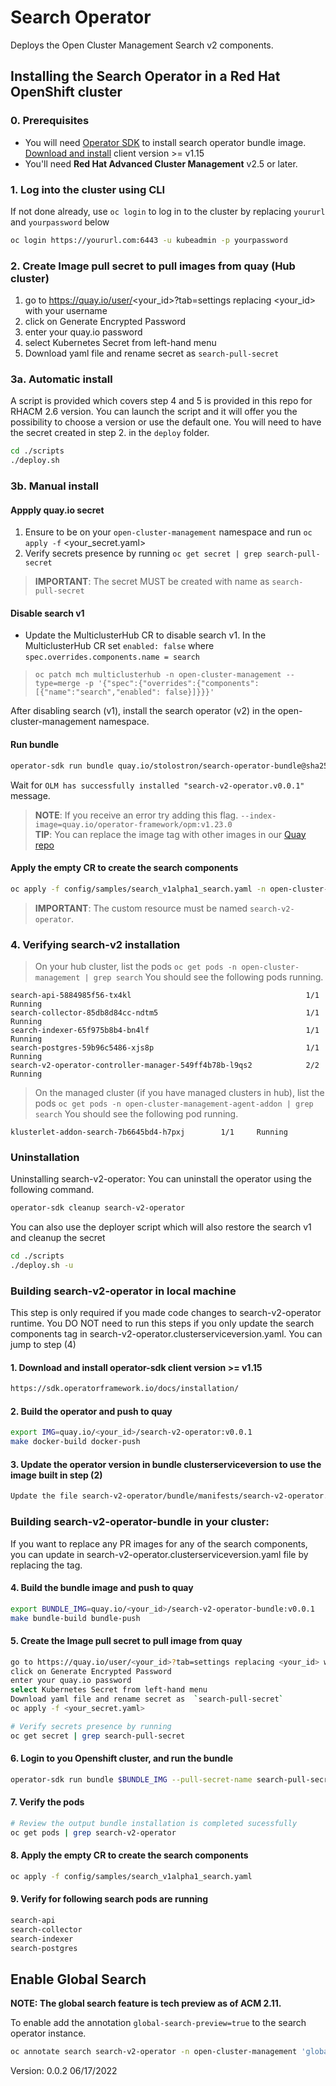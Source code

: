 # Search Operator

Deploys the Open Cluster Management Search v2 components.

## Installing the Search Operator in a Red Hat OpenShift cluster

### 0. Prerequisites

- You will need [Operator SDK](https://sdk.operatorframework.io/) to install search operator bundle image. [Download and install](<https://sdk.operatorframework.io/docs/installation/>) client version >= v1.15
- You'll need **Red Hat Advanced Cluster Management** v2.5 or later.

### 1. Log into the cluster using CLI

If not done already, use `oc login` to log in to the cluster by replacing `yoururl` and `yourpassword` below

```bash
oc login https://yoururl.com:6443 -u kubeadmin -p yourpassword
```

### 2. Create Image pull secret to pull images from quay (Hub cluster)

1. go to https://quay.io/user/<your_id>?tab=settings replacing <your_id>  with your username
1. click on Generate Encrypted Password
1. enter your quay.io password
1. select Kubernetes Secret from left-hand menu
1. Download yaml file and rename secret as `search-pull-secret`

### 3a. Automatic install
A script is provided which covers step 4 and 5 is provided in this repo for RHACM 2.6 version. You can launch the script and it will offer you the possibility to choose a version or use the default one. You will need to have the secret created in step 2. in the `deploy` folder.

```bash
cd ./scripts
./deploy.sh
```

### 3b. Manual install
#### Appply quay.io secret

1. Ensure to be on your `open-cluster-management` namespace and run `oc apply -f` <your_secret.yaml>
1. Verify secrets presence by running `oc get secret | grep search-pull-secret`

> **IMPORTANT**: The secret MUST be created with name as `search-pull-secret`

#### Disable search v1
- Update the MulticlusterHub CR to disable search v1.
    In the MulticlusterHub CR set `enabled: false` where `spec.overrides.components.name = search`

>    `oc patch mch multiclusterhub -n open-cluster-management --type=merge -p '{"spec":{"overrides":{"components":[{"name":"search","enabled": false}]}}}'`

After disabling search (v1), install the search operator (v2) in the open-cluster-management namespace.

#### Run bundle

```bash
operator-sdk run bundle quay.io/stolostron/search-operator-bundle@sha256:1a20394565bdc61870db1e4443d4d24d0d8eb2d65f3efdffd068cfd389b370ac --pull-secret-name search-pull-secret
```

Wait for `OLM has successfully installed "search-v2-operator.v0.0.1"` message.

> **NOTE**: If you receive an error try adding this flag. `--index-image=quay.io/operator-framework/opm:v1.23.0`  
> **TIP**: You can replace the image tag with other images in our [Quay repo](https://quay.io/repository/stolostron/search-operator-bundle?tab=tags)

#### Apply the empty CR to create the search components

```bash
oc apply -f config/samples/search_v1alpha1_search.yaml -n open-cluster-management
```

> **IMPORTANT**: The custom resource must be named  `search-v2-operator`.

### 4. Verifying search-v2 installation

> On your hub cluster, list the pods `oc get pods -n open-cluster-management | grep search`
> You should see the following pods running.

```
search-api-5884985f56-tx4kl                                       1/1     Running     
search-collector-85db8d84cc-ndtm5                                 1/1     Running 
search-indexer-65f975b8b4-bn4lf                                   1/1     Running  
search-postgres-59b96c5486-xjs8p                                  1/1     Running
search-v2-operator-controller-manager-549ff4b78b-l9qs2            2/2     Running
```

> On the managed cluster (if you have managed clusters in hub), list the pods `oc get pods -n open-cluster-management-agent-addon | grep search`
> You should see the following pod running.

```
klusterlet-addon-search-7b6645bd4-h7pxj        1/1     Running
```

### Uninstallation
Uninstalling search-v2-operator: You can uninstall the operator using the following command.

```bash
operator-sdk cleanup search-v2-operator
```

You can also use the deployer script which will also restore the search v1 and cleanup the secret
```bash
cd ./scripts
./deploy.sh -u
```

### Building search-v2-operator in local machine

This step is only required if you made code changes to search-v2-operator runtime. You DO NOT need to run this steps if you only update the search components tag in search-v2-operator.clusterserviceversion.yaml. You can jump to step (4)

#### 1. Download and install operator-sdk client version >= v1.15

```bash
https://sdk.operatorframework.io/docs/installation/
```

#### 2. Build the operator and push to quay

```bash
export IMG=quay.io/<your_id>/search-v2-operator:v0.0.1
make docker-build docker-push
```

#### 3. Update the operator version in bundle clusterserviceversion to use the image built in step (2)

```bash
Update the file search-v2-operator/bundle/manifests/search-v2-operator.clusterserviceversion.yaml in the container named manager to use the image above.
```

### **Building search-v2-operator-bundle in your cluster:**

If you want to replace any PR images for any of the search components, you can update in search-v2-operator.clusterserviceversion.yaml file by replacing the tag.

#### 4. Build the bundle image and push to quay

```bash
export BUNDLE_IMG=quay.io/<your_id>/search-v2-operator-bundle:v0.0.1
make bundle-build bundle-push
```

#### 5. Create the Image pull secret to pull image from quay

```bash
go to https://quay.io/user/<your_id>?tab=settings replacing <your_id> with your username
click on Generate Encrypted Password
enter your quay.io password
select Kubernetes Secret from left-hand menu
Download yaml file and rename secret as  `search-pull-secret`
oc apply -f <your_secret.yaml>

# Verify secrets presence by running
oc get secret | grep search-pull-secret
```

#### 6. Login to you Openshift cluster, and run the bundle

```bash
operator-sdk run bundle $BUNDLE_IMG --pull-secret-name search-pull-secret
```

#### 7. Verify the pods

```bash
# Review the output bundle installation is completed sucessfully
oc get pods | grep search-v2-operator
```

#### 8. Apply the empty CR to create the search components

```bash
oc apply -f config/samples/search_v1alpha1_search.yaml
```

#### 9. Verify for following search pods are running

```bash
search-api
search-collector
search-indexer
search-postgres
```

## Enable Global Search

**NOTE: The global search feature is tech preview as of ACM 2.11.**

To enable add the annotation `global-search-preview=true` to the search operator instance.

```bash
oc annotate search search-v2-operator -n open-cluster-management 'global-search-preview=true'
```

Version: 0.0.2 06/17/2022
